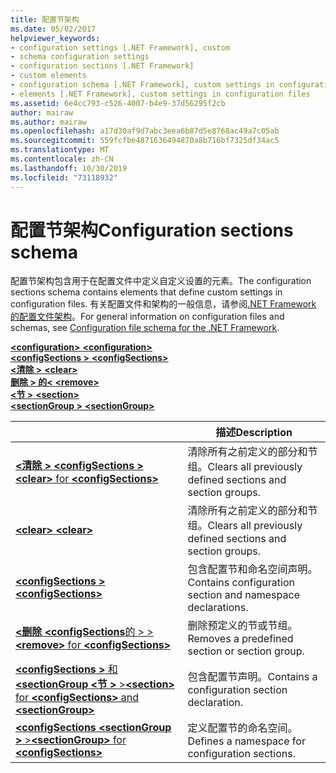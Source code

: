 ```yaml
---
title: 配置节架构
ms.date: 05/02/2017
helpviewer_keywords:
- configuration settings [.NET Framework], custom
- schema configuration settings
- configuration sections [.NET Framework]
- custom elements
- configuration schema [.NET Framework], custom settings in configuration files
- elements [.NET Framework], custom settings in configuration files
ms.assetid: 6e4cc793-c526-4007-b4e9-37d56295f2cb
author: mairaw
ms.author: mairaw
ms.openlocfilehash: a17d30af9d7abc3eea6b87d5e8768ac49a7c05ab
ms.sourcegitcommit: 559fcfbe4871636494870a8b716bf7325df34ac5
ms.translationtype: MT
ms.contentlocale: zh-CN
ms.lasthandoff: 10/30/2019
ms.locfileid: "73118932"
---
```

# <a name="configuration-sections-schema"></a><span data-ttu-id="8c308-102">配置节架构</span><span class="sxs-lookup"><span data-stu-id="8c308-102">Configuration sections schema</span></span>

<span data-ttu-id="8c308-103">配置节架构包含用于在配置文件中定义自定义设置的元素。</span><span class="sxs-lookup"><span data-stu-id="8c308-103">The configuration sections schema contains elements that define custom settings in configuration files.</span></span> <span data-ttu-id="8c308-104">有关配置文件和架构的一般信息，请参阅[.NET Framework 的配置文件架构](index.md)。</span><span class="sxs-lookup"><span data-stu-id="8c308-104">For general information on configuration files and schemas, see [Configuration file schema for the .NET Framework](index.md).</span></span>

<span data-ttu-id="8c308-105">[ **\<configuration>** ](configuration-element.md) </span><span class="sxs-lookup"><span data-stu-id="8c308-105">[**\<configuration>**](configuration-element.md) </span></span>  
<span data-ttu-id="8c308-106">[ **\<configSections >** ](configsections-element-for-configuration.md) </span><span class="sxs-lookup"><span data-stu-id="8c308-106">[**\<configSections>**](configsections-element-for-configuration.md) </span></span>  
<span data-ttu-id="8c308-107">[ **\<清除 >** ](clear-element-for-configsections.md) </span><span class="sxs-lookup"><span data-stu-id="8c308-107">[**\<clear>**](clear-element-for-configsections.md) </span></span>  
<span data-ttu-id="8c308-108">[**删除 > 的\<** ](remove-element-for-configsections.md) </span><span class="sxs-lookup"><span data-stu-id="8c308-108">[**\<remove>**](remove-element-for-configsections.md) </span></span>  
<span data-ttu-id="8c308-109">[ **\<节 >** ](section-element.md) </span><span class="sxs-lookup"><span data-stu-id="8c308-109">[**\<section>**](section-element.md) </span></span>  
[<span data-ttu-id="8c308-110"> **\<sectionGroup >** </span><span class="sxs-lookup"><span data-stu-id="8c308-110">**\<sectionGroup>**</span></span>](sectiongroup-element-for-configsections.md)

|     | <span data-ttu-id="8c308-111">描述</span><span class="sxs-lookup"><span data-stu-id="8c308-111">Description</span></span> |
| --- | ----------- |
| [<span data-ttu-id="8c308-112"> **\<清除 >** **\<configSections >** </span><span class="sxs-lookup"><span data-stu-id="8c308-112">**\<clear>** for **\<configSections>**</span></span>](clear-element-for-configsections.md) | <span data-ttu-id="8c308-113">清除所有之前定义的部分和节组。</span><span class="sxs-lookup"><span data-stu-id="8c308-113">Clears all previously defined sections and section groups.</span></span> |
| [<span data-ttu-id="8c308-114"> **\<clear>** </span><span class="sxs-lookup"><span data-stu-id="8c308-114">**\<clear>**</span></span>](clear-element-for-configsections.md) | <span data-ttu-id="8c308-115">清除所有之前定义的部分和节组。</span><span class="sxs-lookup"><span data-stu-id="8c308-115">Clears all previously defined sections and section groups.</span></span> |
| [<span data-ttu-id="8c308-116"> **\<configSections >** </span><span class="sxs-lookup"><span data-stu-id="8c308-116">**\<configSections>**</span></span>](configsections-element-for-configuration.md) | <span data-ttu-id="8c308-117">包含配置节和命名空间声明。</span><span class="sxs-lookup"><span data-stu-id="8c308-117">Contains configuration section and namespace declarations.</span></span> |
| [<span data-ttu-id="8c308-118"> **\<删除** **\<configSections**的 > ></span><span class="sxs-lookup"><span data-stu-id="8c308-118">**\<remove>** for **\<configSections>**</span></span>](remove-element-for-configsections.md) | <span data-ttu-id="8c308-119">删除预定义的节或节组。</span><span class="sxs-lookup"><span data-stu-id="8c308-119">Removes a predefined section or section group.</span></span> |
| [<span data-ttu-id="8c308-120"> **\<configSections >** 和 **\<sectionGroup** **\<节 >** ></span><span class="sxs-lookup"><span data-stu-id="8c308-120">**\<section>** for **\<configSections>** and **\<sectionGroup>**</span></span>](section-element.md) | <span data-ttu-id="8c308-121">包含配置节声明。</span><span class="sxs-lookup"><span data-stu-id="8c308-121">Contains a configuration section declaration.</span></span> |
| [<span data-ttu-id="8c308-122"> **\<configSections** **\<sectionGroup >** ></span><span class="sxs-lookup"><span data-stu-id="8c308-122">**\<sectionGroup>** for **\<configSections>**</span></span>](sectiongroup-element-for-configsections.md) | <span data-ttu-id="8c308-123">定义配置节的命名空间。</span><span class="sxs-lookup"><span data-stu-id="8c308-123">Defines a namespace for configuration sections.</span></span> |
